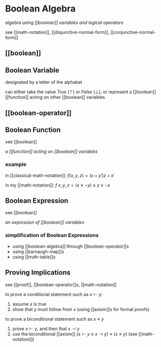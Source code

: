 # Boolean Algebra

_algebra using [[boolean]] variables and logical operators_

see [[math-notation]], [[disjunctive-normal-form]], [[conjunctive-normal-form]]

## [[boolean]]

## Boolean Variable

designated by a letter of the alphabet

can either take the value _True_ ($\top$) or _False_ ($\bot$), or represent a [[boolean]] [[function]] acting on other [[boolean]] variables

## [[boolean-operator]]

## Boolean Function

see [[boolean]]

_a [[function]] acting on [[boolean]] variables_

### example

in [[classical-math-notation]]: $f(x, y, z) = (x + y')z + x'$

in my [[math-notation]]: $f\ x, y, z = (x \lor \lnot y) \land z \lor \lnot x$

## Boolean Expression

see [[boolean]]

_an expression of [[boolean]] variables_

### simplification of Boolean Expressions

- using [[boolean-algebra]] through [[boolean-operator]]s
- using [[karnaugh-map]]s
- using [[truth-table]]s

## Proving Implications

see [[proof]], [[boolean-operator]]s, [[math-notation]]

to prove a conditional statement such as $x \vdash y$:

1. assume $x$ is true
2. show that $y$ must follow from $x$ (using [[axiom]]s for formal proofs)

to prove a biconditional statement such as $x \equiv y$

1. prove $x \vdash y$, and then that $x \dashv y$
2. use the biconditional [[axiom]] $(x \vdash y \land x \dashv y) \equiv (x \equiv y)$ (see [[math-notation]])
